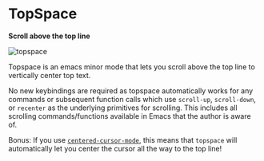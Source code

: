 # TopSpace
**Scroll above the top line**

![topspace](https://user-images.githubusercontent.com/12535207/154770200-0b3edcd8-8036-40c7-910f-d5b3a1c3b4df.gif)


Topspace is an emacs minor mode that lets you scroll above the top line to vertically center top text.

No new keybindings are required as topspace automatically works for any
commands or subsequent function calls which use `scroll-up`, `scroll-down`,
or `recenter` as the underlying primitives for scrolling. This includes all
scrolling commands/functions available in Emacs that the author is aware of.

Bonus: If you use [`centered-cursor-mode`][3], this means that `topspace` will automatically let you center the cursor all the way to the top line!


<!-- # Installation -->
<!-- Save the file from this repository named `"topspace.el"` into a directory of your choice, then install it using [`use-package`][2] by adding the following lines to your [`init file`][1]: -->

<!-- ``` -->
<!-- (use-package topspace :load-path "<directory>") -->
<!-- ``` -->

<!-- Above, `<directory>` should be the path to the directory in which you saved the `"topspace.el"` file. -->

<!-- # Usage -->
<!-- After restarting Emacs, you can now activate or deactivate the mode by typing <kbd>M-x topspace-mode</kbd>. -->

<!-- You can also globally enable the minor mode either manually by typing <kbd>M-x global-topspace-mode</kbd>, or on init by changing the `use-package` code to the following to your init file: -->

<!-- ``` -->
<!-- (use-package topspace -->
<!--   :load-path "<directory>" -->
<!--   :config (global-topspace-mode)) -->
<!-- ``` -->


  [1]: https://www.gnu.org/software/emacs/manual/html_node/emacs/Init-File.html
  [2]: https://github.com/jwiegley/use-package
  [3]: https://github.com/emacsmirror/centered-cursor-mode
